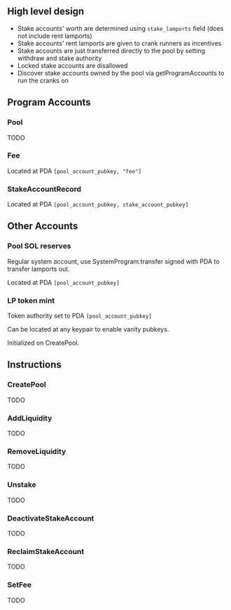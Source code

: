 ## High level design

- Stake accounts' worth are determined using `stake_lamports` field (does not include rent lamports)
- Stake accounts' rent lamports are given to crank runners as incentives
- Stake accounts are just transferred directly to the pool by setting withdraw and stake authority
- Locked stake accounts are disallowed
- Discover stake accounts owned by the pool via getProgramAccounts to run the cranks on

## Program Accounts

### Pool

TODO

### Fee

Located at PDA `[pool_account_pubkey, "fee"]`

### StakeAccountRecord

Located at PDA `[pool_account_pubkey, stake_account_pubkey]`

## Other Accounts

### Pool SOL reserves

Regular system account, use SystemProgram.transfer signed with PDA to transfer lamports out.

Located at PDA `[pool_account_pubkey]`

### LP token mint

Token authority set to PDA `[pool_account_pubkey]`

Can be located at any keypair to enable vanity pubkeys.

Initialized on CreatePool.

## Instructions

### CreatePool

TODO

### AddLiquidity

TODO

### RemoveLiquidity

TODO

### Unstake

TODO

### DeactivateStakeAccount

TODO

### ReclaimStakeAccount

TODO

### SetFee

TODO
